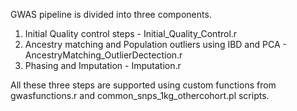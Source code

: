 GWAS pipeline is divided into three components.

1. Initial Quality control steps - Initial_Quality_Control.r
2. Ancestry matching and Population outliers using IBD and PCA - AncestryMatching_OutlierDectection.r
3. Phasing and Imputation - Imputation.r

All these three steps are supported using custom functions from gwasfunctions.r and common_snps_1kg_othercohort.pl scripts.
